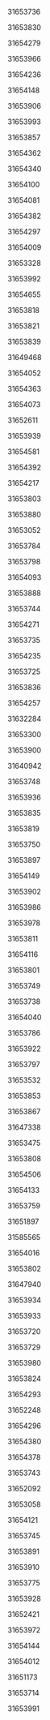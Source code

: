 31653736

31653830

31654279

31653966

31654236

31654148

31653906

31653993

31653857

31654362

31654340

31654100

31654081

31654382

31654297

31654009

31653328

31653992

31654655

31653818

31653821

31653839

31649468

31654052

31654363

31654073

31652611

31653939

31654581

31654392

31654217

31653803

31653880

31653052

31653784

31653798

31654093

31653888

31653744

31654271

31653735

31654235

31653725

31653836

31654257

31632284

31653300

31653900

31640942

31653748

31653936

31653835

31653819

31653750

31653897

31654149

31653902

31653986

31653978

31653811

31654116

31653801

31653749

31653738

31654040

31653786

31653922

31653797

31653532

31653853

31653867

31647338

31653475

31653808

31654506

31654133

31653759

31651897

31585565

31654016

31653802

31647940

31653934

31653933

31653720

31653729

31653980

31653824

31654293

31652248

31654296

31654380

31654378

31653743

31652092

31653058

31654121

31653745

31653891

31653910

31653775

31653928

31652421

31653972

31654144

31654012

31651173

31653714

31653991

